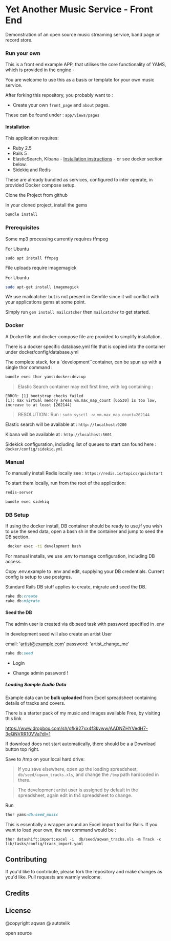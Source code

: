Yet Another Music Service - Front End
================

Demonstration of an open source music streaming service, band page or record store.

### Run your own

This is a front end example APP, that utilises the core functionality of YAMS, which is provided in the engine -
 
You are welcome to use this as a basis or template for your own music service.
 
After forking this repository, you probably want to :

- Create your own `front_page` and `about` pages. 

These can be found under : `app/views/pages`

#### Installation

This application requires:

- Ruby 2.5
- Rails 5
- ElasticSearch, Kibana - [Installation instructions](https://www.elastic.co/guide/en/elasticsearch/reference/current/_installation.html) - or see docker section below.
- Sidekiq and Redis

These are already bundled as services, configured to inter operate, in provided Docker compose setup. 

Clone the Project from github

In your cloned project, install the gems

```sh
bundle install
```

### Prerequisites

Some mp3 processing currently requires ffmpeg

For Ubuntu
```
sudo apt install ffmpeg
```

File uploads require imagemagick

For Ubuntu

```sh
sudo apt-get install imagemagick
```

We use mailcatcher but is not present in Gemfile since it will conflict with your applications gems at some point.

Simply run `gem install mailcatcher` then `mailcatcher` to get started.


### Docker

A Dockerfile and docker-compose file are provided to simplify installation.

There is a docker specific database.yml file that is copied into the container under docker/config/database.yml

The complete stack, for a `development``container, can be spun up with a single thor command :

```sh
bundle exec thor yams:docker:dev:up
```

> Elastic Search container may exit first time, with log containing :

```
ERROR: [1] bootstrap checks failed
[1]: max virtual memory areas vm.max_map_count [65530] is too low, increase to at least [262144]
```

>RESOLUTION : Run : `sudo sysctl -w vm.max_map_count=262144`

Elastic search will be available at : `http://localhost:9200`

Kibana will be available at : `http://localhost:5601` 

Sidekick configuration, including list of queues to start can found here : `docker/config/sidekiq.yml`

### Manual

To manually install Redis locally see  : `https://redis.io/topics/quickstart`

To start them locally, run from the root of the application:

```sh
redis-server

bundle exec sidekiq
```


### DB Setup

If using the docker install, DB container should be ready to use,if you wish to use the seed data,
open a bash sh in the container and jump to seed the DB section.

```sh
 docker exec -ti development bash
```

For manual installs, we use .env to manage configuration, including DB access.

Copy .env.example to .env and edit, supplying your DB credentials. Current config is setup to use postgres.

Standard Rails DB stuff applies to create, migrate and seed the DB.

```ruby
rake db:create
rake db:migrate
```

#### Seed the DB

The admin user is created via db:seed task with password specified in .env

In development seed will also create an artist User

email: 'artist@example.com'
password: 'artist_change_me'
 
 ```ruby
rake db:seed
```

- Login

- Change admin password !

##### Loading Sample Audio Data

Example data can be **bulk uploaded** from Excel spreadsheet containing details of tracks and covers.

There is a starter pack of my music and images available Free, by visiting this link

https://www.dropbox.com/sh/ofk927xx4f3kvww/AADNZHYVedH7-3eQNVRR10VVa?dl=1

If download does not start automatically, there should be a a Download button top right.

Save to /tmp on your local hard drive: 


> If you save elsewhere, open up the loading spreadsheet, `db/seed/aqwan_tracks.xls`, and change the `/tmp` path hardcoded in there.
 
> The development artist user is assigned by default in the spreadsheet, again edit in th4 spreadsheet to change.

Run

```ruby
thor yams:db:seed_music
```

This is essentially a wrapper around an Excel import tool for Rails. If you want to load your own, the raw command would be :

```
thor datashift:import:excel -i  db/seed/aqwan_tracks.xls -m Track -c lib/tasks/config/track_import.yaml 
```

Contributing
------------

If you'd like to contribute, please fork the repository and make changes as you'd like. Pull requests are warmly welcome.

Credits
-------

License
-------
@copyright aqwan @ autotelik

open source